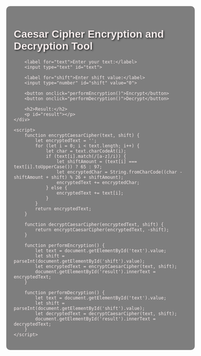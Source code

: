 <!DOCTYPE html>
<html>
<head>
    <title>Caesar Cipher Encryption and Decryption Tool</title>
    <style>
        body {
            background-image: url('pic1.jpg');
            background-size: cover;
            background-repeat: no-repeat;
            background-attachment: fixed;
            font-family: Arial, sans-serif;
            color: rgb(243, 234, 234); /* Change this based on your background image */
        }
        h1, h2, label, p {
            text-shadow: 2px 2px 4px rgba(0, 0, 0, 0.7); /* Make text readable over the background image */
        }
        .container {
            background-color: rgba(0, 0, 0, 0.5); /* Optional: darkens the background behind text */
            padding: 20px;
            border-radius: 10px;
        }
    </style>
</head>
<body>
    <div class="container">
        <h1>Caesar Cipher Encryption and Decryption Tool</h1>

        <label for="text">Enter your text:</label>
        <input type="text" id="text">

        <label for="shift">Enter shift value:</label>
        <input type="number" id="shift" value="0">

        <button onclick="performEncryption()">Encrypt</button>
        <button onclick="performDecryption()">Decrypt</button>

        <h2>Result:</h2>
        <p id="result"></p>
    </div>

    <script>
        function encryptCaesarCipher(text, shift) {
            let encryptedText = '';
            for (let i = 0; i < text.length; i++) {
                let char = text.charCodeAt(i);
                if (text[i].match(/[a-z]/i)) {
                    let shiftAmount = (text[i] === text[i].toUpperCase()) ? 65 : 97;
                    let encryptedChar = String.fromCharCode((char - shiftAmount + shift) % 26 + shiftAmount);
                    encryptedText += encryptedChar;
                } else {
                    encryptedText += text[i];
                }
            }
            return encryptedText;
        }

        function decryptCaesarCipher(encryptedText, shift) {
            return encryptCaesarCipher(encryptedText, -shift);
        }

        function performEncryption() {
            let text = document.getElementById('text').value;
            let shift = parseInt(document.getElementById('shift').value);
            let encryptedText = encryptCaesarCipher(text, shift);
            document.getElementById('result').innerText = encryptedText;
        }

        function performDecryption() {
            let text = document.getElementById('text').value;
            let shift = parseInt(document.getElementById('shift').value);
            let decryptedText = decryptCaesarCipher(text, shift);
            document.getElementById('result').innerText = decryptedText;
        }
    </script>
</body>
</html>
